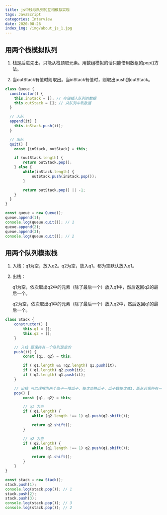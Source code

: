 ```yaml
---
title: js中栈与队列的互相模拟实现
tags: JavaScript
categories: Interview
date: 2020-08-26
index_img: /img/about_js_1.jpg
---
```


## 用两个栈模拟队列
1. 栈是后进先出，只能从栈顶取元素。用数组模拟的话只能借用数组的pop()方法。

2. 当outStack有值时则取出。当inStack有值时，则取出push到outStack。

```js
class Queue {
  constructor() {
    this.inStack = []; // 存储插入队列的数据
    this.outStack = []; // 从队列中取数据
  }

  // 入队
  append(it) {
  	this.inStack.push(it);
  }

  // 出队
  quit() {
  	const {inStack, outStack} = this;

  	if (outStack.length) {
  		return outStack.pop();
  	} else {
		while(inStack.length) {
			outStack.push(inStack.pop());
		}  			

		return outStack.pop() || -1;
  	}
  }
}

const queue = new Queue();
queue.append(1);
console.log(queue.quit()); // 1
queue.append(2);
queue.append(3);
console.log(queue.quit()); // 2
```

## 用两个队列模拟栈
1. 入栈：q1为空，放入q2。q2为空，放入q1。都为空默认放入q1。

2. 出栈：

    q1为空，依次取出q2中的元素（除了最后一个）放入q1中，然后返回q2的最后一个。

    q2为空，依次取出q1中的元素（除了最后一个）放入q2中，然后返回q1的最后一个。
    
```js
class Stack {
    constructor() {
        this.q1 = [];
        this.q2 = [];
    }

    // 入栈 要保持有一个队列是空的
    push(it) {
        const {q1, q2} = this;

        if (!q1.length && !q2.length) q1.push(it);
        if (!q1.length) q2.push(it);
        if (!q2.length) q1.push(it);
    }

    // 出栈 可以理解为两个盘子一堆瓜子，每次交换瓜子，瓜子数每次减1，即永远保持有一个盘子是空的
    pop() {
        const {q1, q2} = this;

        // q1 为空
        if (!q1.length) {
            while (q2.length !== 1) q1.push(q2.shift());

            return q2.shift();
        }

        // q2 为空
        if (!q2.length) {
            while (q1.length !== 1) q2.push(q1.shift());

            return q1.shift();
        }
    }
}

const stack = new Stack();
stack.push(1);
console.log(stack.pop()); // 1
stack.push(2);
stack.push(3);
console.log(stack.pop()); // 3
console.log(stack.pop()); // 2
```
